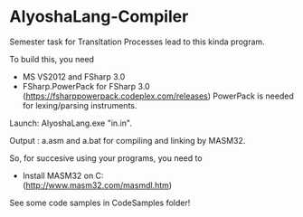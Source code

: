 # AlyoshaLang-Compiler
Semester task for Transltation Processes lead to this kinda program.

To build this, you need 
- MS VS2012 and FSharp 3.0
- FSharp.PowerPack for FSharp 3.0 (https://fsharppowerpack.codeplex.com/releases)
PowerPack is needed for lexing/parsing instruments.

Launch: AlyoshaLang.exe "in.in".

Output : a.asm and a.bat for compiling and linking by MASM32.

So, for succesive using your programs, you need to
 - Install MASM32 on C:\
 (http://www.masm32.com/masmdl.htm)
 
 See some code samples in CodeSamples folder!
